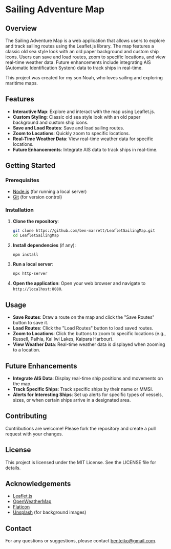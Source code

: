 # Sailing Adventure Map

## Overview

The Sailing Adventure Map is a web application that allows users to explore and track sailing routes using the Leaflet.js library. The map features a classic old sea style look with an old paper background and custom ship icons. Users can save and load routes, zoom to specific locations, and view real-time weather data. Future enhancements include integrating AIS (Automatic Identification System) data to track ships in real-time.

This project was created for my son Noah, who loves sailing and exploring maritime maps.

## Features

- **Interactive Map**: Explore and interact with the map using Leaflet.js.
- **Custom Styling**: Classic old sea style look with an old paper background and custom ship icons.
- **Save and Load Routes**: Save and load sailing routes.
- **Zoom to Locations**: Quickly zoom to specific locations.
- **Real-Time Weather Data**: View real-time weather data for specific locations.
- **Future Enhancements**: Integrate AIS data to track ships in real-time.

## Getting Started

### Prerequisites

- [Node.js](https://nodejs.org/) (for running a local server)
- [Git](https://git-scm.com/) (for version control)

### Installation

1. **Clone the repository**:
    ```sh
    git clone https://github.com/ben-marrett/LeafletSailingMap.git
    cd LeafletSailingMap
    ```

2. **Install dependencies** (if any):
    ```sh
    npm install
    ```

3. **Run a local server**:
    ```sh
    npx http-server
    ```

4. **Open the application**:
    Open your web browser and navigate to `http://localhost:8080`.

## Usage

- **Save Routes**: Draw a route on the map and click the "Save Routes" button to save it.
- **Load Routes**: Click the "Load Routes" button to load saved routes.
- **Zoom to Locations**: Click the buttons to zoom to specific locations (e.g., Russell, Paihia, Kai Iwi Lakes, Kaipara Harbour).
- **View Weather Data**: Real-time weather data is displayed when zooming to a location.

## Future Enhancements

- **Integrate AIS Data**: Display real-time ship positions and movements on the map.
- **Track Specific Ships**: Track specific ships by their name or MMSI.
- **Alerts for Interesting Ships**: Set up alerts for specific types of vessels, sizes, or when certain ships arrive in a designated area.

## Contributing

Contributions are welcome! Please fork the repository and create a pull request with your changes.

## License

This project is licensed under the MIT License. See the LICENSE file for details.

## Acknowledgements

- [Leaflet.js](https://leafletjs.com/)
- [OpenWeatherMap](https://openweathermap.org/)
- [Flaticon](https://www.flaticon.com/)
- [Unsplash](https://unsplash.com) (for background images)

## Contact

For any questions or suggestions, please contact [benteiko@gmail.com](mailto:benteiko@gmail.com).